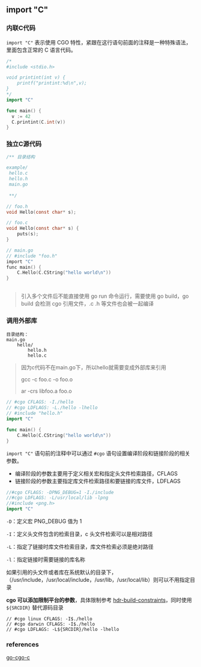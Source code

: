 ## import "C"

### 内联C代码

`import "C"` 表示使用 CGO 特性，紧跟在这行语句前面的注释是一种特殊语法，里面包含正常的 C 语言代码。

```go
/*
#include <stdio.h>

void printint(int v) {
	printf("printint:%d\n",v);
}
*/
import "C"

func main() {
  v := 42
  C.printint(C.int(v))
}
```

### 独立C源代码

```c
/** 目录结构

example/
 hello.c
 hello.h
 main.go
 
 **/

// foo.h
void Hello(const char* s);

// foo.c
void Hello(const char* s) {
    puts(s);
}

// main.go
// #include "foo.h"
import "C"
func main() {
    C.Hello(C.CString("hello world\n"))
}
 
```

> 引入多个文件后不能直接使用 go run 命令运行，需要使用 go build，go build 会检测 cgo 引用文件，.c .h 等文件也会被一起编译

### 调用外部库

```
目录结构：
main.go
	hello/
		hello.h
		hello.c
```

> 因为c代码不在main.go下，所以hello就需要变成外部库来引用
>
> gcc -c foo.c -o foo.o
>
> ar -crs libfoo.a foo.o

```go
// #cgo CFLAGS: -I./hello
// #cgo LDFLAGS: -L./hello -lhello
// #include "hello.h"
import "C"

func main() {
    C.Hello(C.CString("hello world\n"))
}
```



`import "C"` 语句前的注释中可以通过 `#cgo` 语句设置编译阶段和链接阶段的相关参数。

- 编译阶段的参数主要用于定义相关宏和指定头文件检索路径，CFLAGS
- 链接阶段的参数主要指定库文件检索路径和要链接的库文件，LDFLAGS

```go
//#cgo CFLAGS: -DPNG_DEBUG=1 -I./include
//#cgo LDFLAGS: -L/usr/local/lib -lpng
//#include <png.h>
import "C"
```

`-D`：定义宏 PNG_DEBUG 值为 1

`-I`：定义头文件包含的检索目录，c 头文件检索可以是相对路径

`-L`：指定了链接时库文件检索目录，库文件检索必须是绝对路径

`-l`：指定链接时需要链接的库名称

如果引用的头文件或者库在系统默认的目录下，（/usr/include，/usr/local/include，/usr/lib，/usr/local/lib）则可以不用指定目录

**cgo 可以添加限制平台的参数**，具体限制参考 [hdr-build-constraints](https://golang.org/cmd/go/#hdr-Build_constraints)，同时使用 `${SRCDIR}` 替代源码目录

```
// #cgo linux CFLAGS: -I$./hello
// #cgo darwin CFLAGS: -I$./hello
// #cgo LDFLAGS: -L${SRCDIR}/hello -lhello
```



### references

[go-cgo-c](https://bastengao.com/blog/2017/12/go-cgo-c.html)

